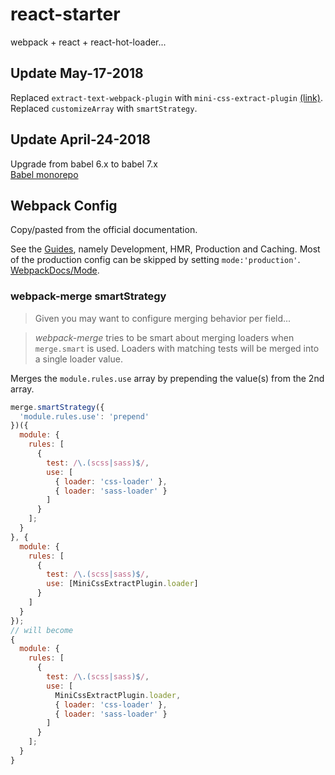 # react-starter

webpack + react + react-hot-loader...

## Update May-17-2018

Replaced `extract-text-webpack-plugin` with `mini-css-extract-plugin`
[(link)](https://github.com/webpack-contrib/extract-text-webpack-plugin#usage).  
Replaced `customizeArray` with `smartStrategy`.

## Update April-24-2018

Upgrade from babel 6.x to babel 7.x  
[Babel monorepo](https://github.com/babel/babel/blob/master/packages/README.md)

## Webpack Config

Copy/pasted from the official documentation.

See the [Guides](https://webpack.js.org/guides/), namely Development, HMR, Production and Caching.
Most of the production config can be skipped by setting `mode:'production'`. [WebpackDocs/Mode](https://webpack.js.org/concepts/mode/).

### webpack-merge smartStrategy

> Given you may want to configure merging behavior per field...

> _webpack-merge_ tries to be smart about merging loaders when `merge.smart` is used. Loaders with matching tests will be merged into a single loader value.

Merges the `module.rules.use` array by prepending the value(s) from the 2nd array.

```js
merge.smartStrategy({
  'module.rules.use': 'prepend'
})({
  module: {
    rules: [
      {
        test: /\.(scss|sass)$/,
        use: [
          { loader: 'css-loader' },
          { loader: 'sass-loader' }
        ]
      }
    ];
  }
}, {
  module: {
    rules: [
      {
        test: /\.(scss|sass)$/,
        use: [MiniCssExtractPlugin.loader]
      }
    ]
  }
});
// will become
{
  module: {
    rules: [
      {
        test: /\.(scss|sass)$/,
        use: [
          MiniCssExtractPlugin.loader,
          { loader: 'css-loader' },
          { loader: 'sass-loader' }
        ]
      }
    ];
  }
}
```
